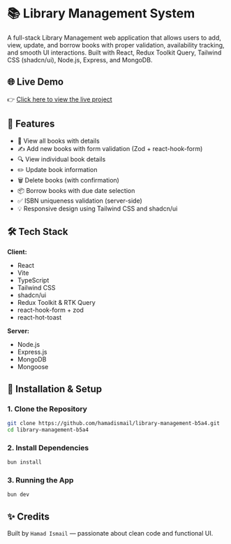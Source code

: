# 📚 Library Management System

A full-stack Library Management web application that allows users to add, view, update, and borrow books with proper validation, availability tracking, and smooth UI interactions. Built with React, Redux Toolkit Query, Tailwind CSS (shadcn/ui), Node.js, Express, and MongoDB.

## 🌐 Live Demo
👉 [Click here to view the live project](https://your-deployment-url.com)

## 🚀 Features

- 📖 View all books with details
- ✍️ Add new books with form validation (Zod + react-hook-form)
- 🔍 View individual book details
- ✏️ Update book information
- 🗑️ Delete books (with confirmation)
- 📦 Borrow books with due date selection
- ✅ ISBN uniqueness validation (server-side)
- 💡 Responsive design using Tailwind CSS and shadcn/ui

## 🛠️ Tech Stack

**Client:**

- React
- Vite
- TypeScript
- Tailwind CSS
- shadcn/ui
- Redux Toolkit & RTK Query
- react-hook-form + zod
- react-hot-toast

**Server:**

- Node.js
- Express.js
- MongoDB
- Mongoose

## 🧪 Installation & Setup

### 1. Clone the Repository

```bash
git clone https://github.com/hamadismail/library-management-b5a4.git
cd library-management-b5a4
```

### 2. Install Dependencies
```bash
bun install
```

### 3. Running the App
```bash
bun dev
```

## ✨ Credits
Built by `Hamad Ismail` — passionate about clean code and functional UI.
